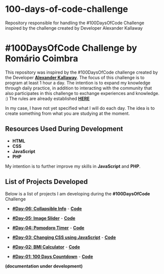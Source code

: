 # 100-days-of-code-challenge

Repository responsible for handling the #100DaysOfCode Challenge inspired by the challenge created by Developer Alexander Kallaway

# #100DaysOfCode Challenge by Romário Coimbra

This repository was inspired by the #100DaysOfCode challenge created by the Developer **[Alexander Kallaway](https://twitter.com/ka11away)**.
The focus of this challenge is to program at least 1 hour a day.
The intention is to expand my knowledge through daily practice, in addition to interacting with the community that also participates in this challenge to exchange experiences and knowledge. :)
The rules are already established **[HERE](https://github.com/kallaway/100-days-of-code/blob/master/intl/pt-br/LEIAME.md)**

In my case, I have not yet specified what I will do each day. The idea is to create something from what you are studying at the moment.

## Resources Used During Development

- **HTML**
- **CSS**
- **JavaScript**
- **PHP**

My intention is to further improve my skills in **JavaScript** and **PHP**.

## List of Projects Developed

Below is a list of projects I am developing during the **#100DaysOfCode** Challenge

- **[#Day-06: Collapsible Info](https://romariocoimbrac.github.io/100-days-of-code-challenge/src/day-006-collapsible/)** - **[Code](https://github.com/romariocoimbrac/100-days-of-code-challenge/tree/master/src/day-006-collapsible)**

- **[#Day-05: Image Slider](https://romariocoimbrac.github.io/100-days-of-code-challenge/src/day-005-image-slider/)** - **[Code](https://github.com/romariocoimbrac/100-days-of-code-challenge/tree/master/src/day-005-image-slider)**

- **[#Day-04: Pomodoro Timer](https://romariocoimbrac.github.io/100-days-of-code-challenge/src/day-004-pomodoro-timer/)** - **[Code](https://github.com/romariocoimbrac/100-days-of-code-challenge/tree/master/src/day-004-pomodoro-timer)**

- **[#Day-03: Changing CSS using JavaScript](https://romariocoimbrac.github.io/100-days-of-code-challenge/src/day-003-js-change-css/)** - **[Code](https://github.com/romariocoimbrac/100-days-of-code-challenge/tree/master/src/day-003-js-change-css)**

- **[#Day-02: BMI Calculator](https://romariocoimbrac.github.io/100-days-of-code-challenge/src/day-002-bmi-calc/)** - **[Code](https://github.com/romariocoimbrac/100-days-of-code-challenge/tree/master/src/day-002-bmi-calc)**

- **[#Day-01: 100 Days Countdown](https://romariocoimbrac.github.io/100-days-of-code-challenge/src/day-001-countdown-clock/)** - **[Code](https://github.com/romariocoimbrac/100-days-of-code-challenge/tree/master/src/day-001-countdown-clock)**

**(documentation under development)**
